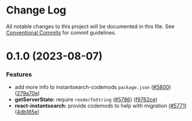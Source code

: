 # Change Log

All notable changes to this project will be documented in this file.
See [Conventional Commits](https://conventionalcommits.org) for commit guidelines.

# 0.1.0 (2023-08-07)


### Features

* add more info to instantsearch-codemods `package.json` ([#5800](https://github.com/algolia/instantsearch/issues/5800)) ([279a70e](https://github.com/algolia/instantsearch/commit/279a70e1358c681b862836e2549b332230d67805))
* **getServerState:** require `renderToString` ([#5786](https://github.com/algolia/instantsearch/issues/5786)) ([f9762ce](https://github.com/algolia/instantsearch/commit/f9762ce3e78e246e2633fd29bde9ec57980d7a02))
* **react-instantsearch:** provide codemods to help with migration ([#5771](https://github.com/algolia/instantsearch/issues/5771)) ([4db165e](https://github.com/algolia/instantsearch/commit/4db165e77b73714dc206e6e88cec848136f1e32f))


